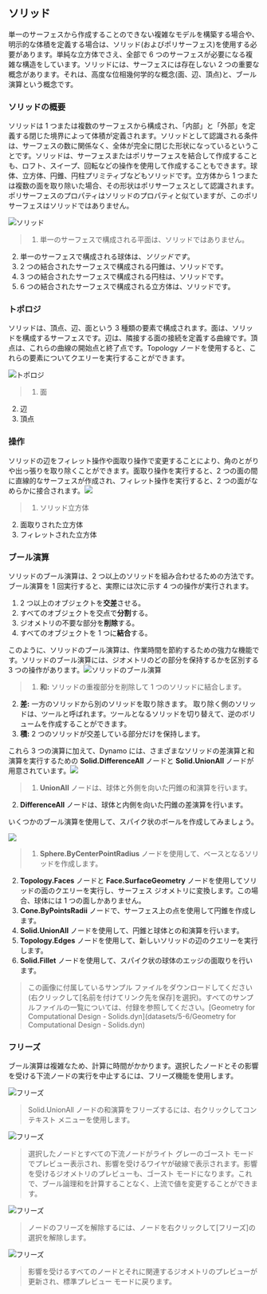 

## ソリッド

単一のサーフェスから作成することのできない複雑なモデルを構築する場合や、明示的な体積を定義する場合は、ソリッド(およびポリサーフェス)を使用する必要があります。単純な立方体でさえ、全部で 6 つのサーフェスが必要になる複雑な構造をしています。ソリッドには、サーフェスには存在しない 2 つの重要な概念があります。それは、高度な位相幾何学的な概念(面、辺、頂点)と、ブール演算という概念です。

### ソリッドの概要

ソリッドは 1 つまたは複数のサーフェスから構成され、「内部」と「外部」を定義する閉じた境界によって体積が定義されます。ソリッドとして認識される条件は、サーフェスの数に関係なく、全体が完全に閉じた形状になっているということです。ソリッドは、サーフェスまたはポリサーフェスを結合して作成することも、ロフト、スイープ、回転などの操作を使用して作成することもできます。球体、立方体、円錐、円柱プリミティブなどもソリッドです。立方体から 1 つまたは複数の面を取り除いた場合、その形状はポリサーフェスとして認識されます。ポリサーフェスのプロパティはソリッドのプロパティと似ていますが、このポリサーフェスはソリッドではありません。

![ソリッド](images/5-6/Primitives.jpg)

> 1. 単一のサーフェスで構成される平面は、ソリッドではありません。
2. 単一のサーフェスで構成される球体は、*ソリッドです*。
3. 2 つの結合されたサーフェスで構成される円錐は、ソリッドです。
4. 3 つの結合されたサーフェスで構成される円柱は、ソリッドです。
5. 6 つの結合されたサーフェスで構成される立方体は、ソリッドです。

### トポロジ

ソリッドは、頂点、辺、面という 3 種類の要素で構成されます。面は、ソリッドを構成するサーフェスです。辺は、隣接する面の接続を定義する曲線です。頂点は、これらの曲線の開始点と終了点です。Topology ノードを使用すると、これらの要素についてクエリーを実行することができます。

![トポロジ](images/5-6/Solid-topology.jpg)

> 1. 面
2. 辺
3. 頂点

### 操作

ソリッドの辺をフィレット操作や面取り操作で変更することにより、角のとがりや出っ張りを取り除くことができます。面取り操作を実行すると、2 つの面の間に直線的なサーフェスが作成され、フィレット操作を実行すると、2 つの面がなめらかに接合されます。![](images/5-6/SolidOperations.jpg)

> 1. ソリッド立方体
2. 面取りされた立方体
3. フィレットされた立方体

### ブール演算

ソリッドのブール演算は、2 つ以上のソリッドを組み合わせるための方法です。ブール演算を 1 回実行すると、実際には次に示す 4 つの操作が実行されます。

1. 2 つ以上のオブジェクトを**交差**させる。
2. すべてのオブジェクトを交点で**分割**する。
3. ジオメトリの不要な部分を**削除**する。
4. すべてのオブジェクトを 1 つに**結合**する。

このように、ソリッドのブール演算は、作業時間を節約するための強力な機能です。ソリッドのブール演算には、ジオメトリのどの部分を保持するかを区別する 3 つの操作があります。![ソリッドのブール演算](images/5-6/SolidBooleans.jpg)

> 1. **和:** ソリッドの重複部分を削除して 1 つのソリッドに結合します。
2. **差:** 一方のソリッドから別のソリッドを取り除きます。 取り除く側のソリッドは、ツールと呼ばれます。ツールとなるソリッドを切り替えて、逆のボリュームを作成することができます。
3. **積:** 2 つのソリッドが交差している部分だけを保持します。

これら 3 つの演算に加えて、Dynamo には、さまざまなソリッドの差演算と和演算を実行するための **Solid.DifferenceAll** ノードと **Solid.UnionAll** ノードが用意されています。![](images/5-6/BooleanAll.jpg)

> 1. **UnionAll** ノードは、球体と外側を向いた円錐の和演算を行います。
2. **DifferenceAll** ノードは、球体と内側を向いた円錐の差演算を行います。

いくつかのブール演算を使用して、スパイク状のボールを作成してみましょう。

![](images/5-6/spikyBallExample.jpg)

> 1. **Sphere.ByCenterPointRadius** ノードを使用して、ベースとなるソリッドを作成します。
2. **Topology.Faces** ノードと **Face.SurfaceGeometry** ノードを使用してソリッドの面のクエリーを実行し、サーフェス ジオメトリに変換します。この場合、球体には 1 つの面しかありません。
3. **Cone.ByPointsRadii** ノードで、サーフェス上の点を使用して円錐を作成します。
4. **Solid.UnionAll** ノードを使用して、円錐と球体との和演算を行います。
5. **Topology.Edges** ノードを使用して、新しいソリッドの辺のクエリーを実行します。
6. **Solid.Fillet** ノードを使用して、スパイク状の球体のエッジの面取りを行います。
> この画像に付属しているサンプル ファイルをダウンロードしてください(右クリックして[名前を付けてリンク先を保存]を選択)。すべてのサンプルファイルの一覧については、付録を参照してください。[Geometry for Computational Design - Solids.dyn](datasets/5-6/Geometry for Computational Design - Solids.dyn)

### フリーズ

ブール演算は複雑なため、計算に時間がかかります。選択したノードとその影響を受ける下流ノードの実行を中止するには、フリーズ機能を使用します。

![フリーズ](images/5-6/freeze-01.jpg)

> Solid.UnionAll ノードの和演算をフリーズするには、右クリックしてコンテキスト メニューを使用します。

![フリーズ](images/5-6/freeze-02.jpg)

> 選択したノードとすべての下流ノードがライト グレーのゴースト モードでプレビュー表示され、影響を受けるワイヤが破線で表示されます。影響を受けるジオメトリのプレビューも、ゴースト モードになります。これで、ブール論理和を計算することなく、上流で値を変更することができます。

![フリーズ](images/5-6/freeze-03.jpg)

> ノードのフリーズを解除するには、ノードを右クリックして[フリーズ]の選択を解除します。

![フリーズ](images/5-6/freeze-04.jpg)

> 影響を受けるすべてのノードとそれに関連するジオメトリのプレビューが更新され、標準プレビュー モードに戻ります。

